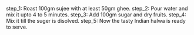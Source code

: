 step_1: Roast 100gm sujee with at least 50gm ghee.
step_2: Pour water and mix it upto 4 to 5 minutes.
step_3: Add 100gm sugar and dry fruits.
step_4: Mix it till the suger is disolved.
step_5: Now the tasty Indian halwa is ready to serve.


      